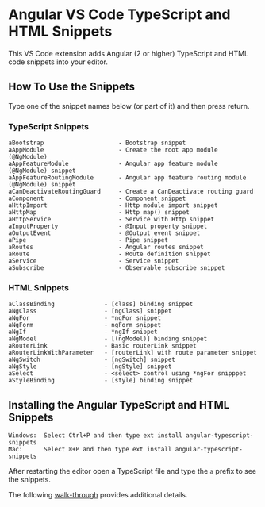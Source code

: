 # Angular VS Code TypeScript and HTML Snippets 

This VS Code extension adds Angular (2 or higher) TypeScript and HTML code snippets into your editor.

## How To Use the Snippets

Type one of the snippet names below (or part of it) and then press return.

### TypeScript Snippets

```
aBootstrap                     - Bootstrap snippet
aAppModule                     - Create the root app module (@NgModule)
aAppFeatureModule              - Angular app feature module (@NgModule) snippet
aAppFeatureRoutingModule       - Angular app feature routing module (@NgModule) snippet
aCanDeactivateRoutingGuard     - Create a CanDeactivate routing guard
aComponent                     - Component snippet
aHttpImport                    - Http module import snippet
aHttpMap                       - Http map() snippet
aHttpService                   - Service with Http snippet
aInputProperty                 - @Input property snippet
aOutputEvent                   - @Output event snippet
aPipe                          - Pipe snippet
aRoutes                        - Angular routes snippet
aRoute                         - Route definition snippet
aService                       - Service snippet
aSubscribe                     - Observable subscribe snippet

```

### HTML Snippets

```
aClassBinding              - [class] binding snippet
aNgClass                   - [ngClass] snippet
aNgFor                     - *ngFor snippet
aNgForm                    - ngForm snippet
aNgIf                      - *ngIf snippet
aNgModel                   - [(ngModel)] binding snippet
aRouterLink                - Basic routerLink snippet
aRouterLinkWithParameter   - [routerLink] with route parameter snippet
aNgSwitch                  - [ngSwitch] snippet
aNgStyle                   - [ngStyle] snippet
aSelect                    - <select> control using *ngFor snipppet
aStyleBinding              - [style] binding snippet

```

## Installing the Angular TypeScript and HTML Snippets

```
Windows:  Select Ctrl+P and then type ext install angular-typescript-snippets
Mac:      Select ⌘+P and then type ext install angular-typescript-snippets 
```

After restarting the editor open a TypeScript file and type the `a` prefix to see the snippets.

The following [walk-through](https://code.visualstudio.com/docs/editor/extension-gallery) provides additional details.

